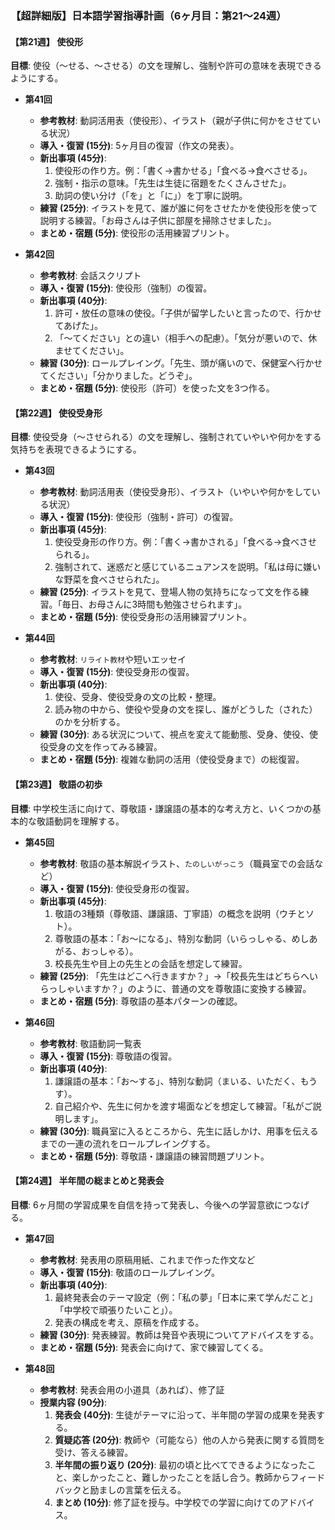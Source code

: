### **【超詳細版】日本語学習指導計画（6ヶ月目：第21〜24週）**

#### **【第21週】 使役形**
**目標**: 使役（〜せる、〜させる）の文を理解し、強制や許可の意味を表現できるようにする。

*   **第41回**
    *   **参考教材**: 動詞活用表（使役形）、イラスト（親が子供に何かをさせている状況）
    *   **導入・復習 (15分)**: 5ヶ月目の復習（作文の発表）。
    *   **新出事項 (45分)**:
        1.  使役形の作り方。例：「書く→書かせる」「食べる→食べさせる」。
        2.  強制・指示の意味。「先生は生徒に宿題をたくさんさせた」。
        3.  助詞の使い分け（「を」と「に」）を丁寧に説明。
    *   **練習 (25分)**: イラストを見て、誰が誰に何をさせたかを使役形を使って説明する練習。「お母さんは子供に部屋を掃除させました」。
    *   **まとめ・宿題 (5分)**: 使役形の活用練習プリント。

*   **第42回**
    *   **参考教材**: 会話スクリプト
    *   **導入・復習 (15分)**: 使役形（強制）の復習。
    *   **新出事項 (40分)**:
        1.  許可・放任の意味の使役。「子供が留学したいと言ったので、行かせてあげた」。
        2.  「〜てください」との違い（相手への配慮）。「気分が悪いので、休ませてください」。
    *   **練習 (30分)**: ロールプレイング。「先生、頭が痛いので、保健室へ行かせてください」「分かりました。どうぞ」。
    *   **まとめ・宿題 (5分)**: 使役形（許可）を使った文を3つ作る。

#### **【第22週】 使役受身形**
**目標**: 使役受身（〜させられる）の文を理解し、強制されていやいや何かをする気持ちを表現できるようにする。

*   **第43回**
    *   **参考教材**: 動詞活用表（使役受身形）、イラスト（いやいや何かをしている状況）
    *   **導入・復習 (15分)**: 使役形（強制・許可）の復習。
    *   **新出事項 (45分)**:
        1.  使役受身形の作り方。例：「書く→書かされる」「食べる→食べさせられる」。
        2.  強制されて、迷惑だと感じているニュアンスを説明。「私は母に嫌いな野菜を食べさせられた」。
    *   **練習 (25分)**: イラストを見て、登場人物の気持ちになって文を作る練習。「毎日、お母さんに3時間も勉強させられます」。
    *   **まとめ・宿題 (5分)**: 使役受身形の活用練習プリント。

*   **第44回**
    *   **参考教材**: `リライト教材`や短いエッセイ
    *   **導入・復習 (15分)**: 使役受身形の復習。
    *   **新出事項 (40分)**:
        1.  使役、受身、使役受身の文の比較・整理。
        2.  読み物の中から、使役や受身の文を探し、誰がどうした（された）のかを分析する。
    *   **練習 (30分)**: ある状況について、視点を変えて能動態、受身、使役、使役受身の文を作ってみる練習。
    *   **まとめ・宿題 (5分)**: 複雑な動詞の活用（使役受身まで）の総復習。

#### **【第23週】 敬語の初歩**
**目標**: 中学校生活に向けて、尊敬語・謙譲語の基本的な考え方と、いくつかの基本的な敬語動詞を理解する。

*   **第45回**
    *   **参考教材**: 敬語の基本解説イラスト、`たのしいがっこう`（職員室での会話など）
    *   **導入・復習 (15分)**: 使役受身形の復習。
    *   **新出事項 (45分)**:
        1.  敬語の3種類（尊敬語、謙譲語、丁寧語）の概念を説明（ウチとソト）。
        2.  尊敬語の基本：「お〜になる」、特別な動詞（いらっしゃる、めしあがる、おっしゃる）。
        3.  校長先生や目上の先生との会話を想定して練習。
    *   **練習 (25分)**: 「先生はどこへ行きますか？」→「校長先生はどちらへいらっしゃいますか？」のように、普通の文を尊敬語に変換する練習。
    *   **まとめ・宿題 (5分)**: 尊敬語の基本パターンの確認。

*   **第46回**
    *   **参考教材**: 敬語動詞一覧表
    *   **導入・復習 (15分)**: 尊敬語の復習。
    *   **新出事項 (40分)**:
        1.  謙譲語の基本：「お〜する」、特別な動詞（まいる、いただく、もうす）。
        2.  自己紹介や、先生に何かを渡す場面などを想定して練習。「私がご説明します」。
    *   **練習 (30分)**: 職員室に入るところから、先生に話しかけ、用事を伝えるまでの一連の流れをロールプレイングする。
    *   **まとめ・宿題 (5分)**: 尊敬語・謙譲語の練習問題プリント。

#### **【第24週】 半年間の総まとめと発表会**
**目標**: 6ヶ月間の学習成果を自信を持って発表し、今後への学習意欲につなげる。

*   **第47回**
    *   **参考教材**: 発表用の原稿用紙、これまで作った作文など
    *   **導入・復習 (15分)**: 敬語のロールプレイング。
    *   **新出事項 (40分)**:
        1.  最終発表会のテーマ設定（例：「私の夢」「日本に来て学んだこと」「中学校で頑張りたいこと」）。
        2.  発表の構成を考え、原稿を作成する。
    *   **練習 (30分)**: 発表練習。教師は発音や表現についてアドバイスをする。
    *   **まとめ・宿題 (5分)**: 発表会に向けて、家で練習してくる。

*   **第48回**
    *   **参考教材**: 発表会用の小道具（あれば）、修了証
    *   **授業内容 (90分)**:
        1.  **発表会 (40分)**: 生徒がテーマに沿って、半年間の学習の成果を発表する。
        2.  **質疑応答 (20分)**: 教師や（可能なら）他の人から発表に関する質問を受け、答える練習。
        3.  **半年間の振り返り (20分)**: 最初の頃と比べてできるようになったこと、楽しかったこと、難しかったことを話し合う。教師からフィードバックと励ましの言葉を伝える。
        4.  **まとめ (10分)**: 修了証を授与。中学校での学習に向けてのアドバイス。